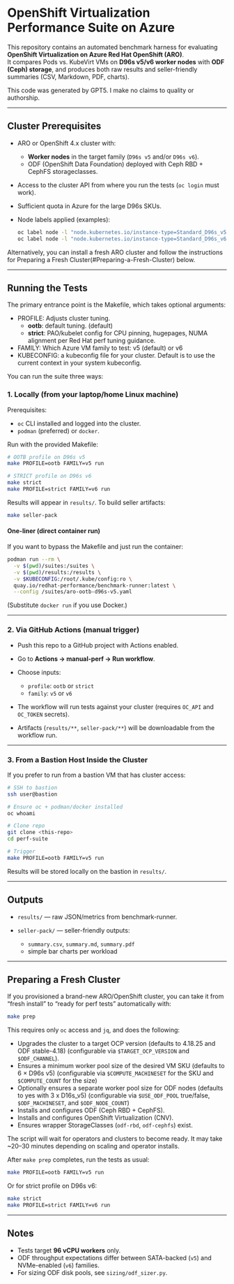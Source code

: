 # OpenShift Virtualization Performance Suite on Azure

This repository contains an automated benchmark harness for evaluating
**OpenShift Virtualization on Azure Red Hat OpenShift (ARO)**.  
It compares Pods vs. KubeVirt VMs on **D96s v5/v6 worker nodes** with
**ODF (Ceph) storage**, and produces both raw results and seller-friendly
summaries (CSV, Markdown, PDF, charts).

This code was generated by GPT5. I make no claims to quality or authorship.

---

## Cluster Prerequisites

- ARO or OpenShift 4.x cluster with:
  - **Worker nodes** in the target family (`D96s v5` and/or `D96s v6`).
  - ODF (OpenShift Data Foundation) deployed with Ceph RBD + CephFS storageclasses.
- Access to the cluster API from where you run the tests (`oc login` must work).
- Sufficient quota in Azure for the large D96s SKUs.
- Node labels applied (examples):

  ```bash
  oc label node -l "node.kubernetes.io/instance-type=Standard_D96s_v5" sku.family=dsv5-large --overwrite
  oc label node -l "node.kubernetes.io/instance-type=Standard_D96s_v6" sku.family=dsv6-large --overwrite
  ```

Alternatively, you can install a fresh ARO cluster and follow the instructions for Preparing a Fresh Cluster(#Preparing-a-Fresh-Cluster) below.

---

## Running the Tests

The primary entrance point is the Makefile, which takes optional arguments:

- PROFILE:  Adjusts cluster tuning.
  * **ootb**: default tuning. (default)
  * **strict**: PAO/kubelet config for CPU pinning, hugepages, NUMA alignment per Red Hat perf tuning guidance.
- FAMILY: Which Azure VM family to test: v5 (default) or v6
- KUBECONFIG: a kubeconfig file for your cluster. Default is to use the current context in your system kubeconfig. 

You can run the suite three ways:

### 1. Locally (from your laptop/home Linux machine)

Prerequisites:

* `oc` CLI installed and logged into the cluster.
* `podman` (preferred) or `docker`.

Run with the provided Makefile:

```bash
# OOTB profile on D96s v5
make PROFILE=ootb FAMILY=v5 run

# STRICT profile on D96s v6
make strict
make PROFILE=strict FAMILY=v6 run
```

Results will appear in `results/`. To build seller artifacts:

```bash
make seller-pack
```

#### One-liner (direct container run)

If you want to bypass the Makefile and just run the container:

```bash
podman run --rm \
  -v $(pwd)/suites:/suites \
  -v $(pwd)/results:/results \
  -v $KUBECONFIG:/root/.kube/config:ro \
  quay.io/redhat-performance/benchmark-runner:latest \
  --config /suites/aro-ootb-d96s-v5.yaml
```

(Substitute `docker run` if you use Docker.)

---

### 2. Via GitHub Actions (manual trigger)

* Push this repo to a GitHub project with Actions enabled.
* Go to **Actions → manual-perf → Run workflow**.
* Choose inputs:

  * `profile`: `ootb` or `strict`
  * `family`: `v5` or `v6`
* The workflow will run tests against your cluster (requires `OC_API` and `OC_TOKEN` secrets).
* Artifacts (`results/**`, `seller-pack/**`) will be downloadable from the workflow run.

---

### 3. From a Bastion Host Inside the Cluster

If you prefer to run from a bastion VM that has cluster access:

```bash
# SSH to bastion
ssh user@bastion

# Ensure oc + podman/docker installed
oc whoami

# Clone repo
git clone <this-repo>
cd perf-suite

# Trigger
make PROFILE=ootb FAMILY=v5 run
```

Results will be stored locally on the bastion in `results/`.

---

## Outputs

* `results/` — raw JSON/metrics from benchmark-runner.
* `seller-pack/` — seller-friendly outputs:

  * `summary.csv`, `summary.md`, `summary.pdf`
  * simple bar charts per workload

---

## Preparing a Fresh Cluster

If you provisioned a brand-new ARO/OpenShift cluster, you can take it from
“fresh install” to “ready for perf tests” automatically with:

```bash
make prep
````

This requires only `oc` access and `jq`, and does the following:

* Upgrades the cluster to a target OCP version (defaults to 4.18.25 and ODF stable-4.18) (configurable via `$TARGET_OCP_VERSION` and `$ODF_CHANNEL`).
* Ensures a minimum worker pool size of the desired VM SKU (defaults to 6 × D96s v5) (configurable via `$COMPUTE_MACHINESET` for the SKU and `$COMPUTE_COUNT` for the size)
* Optionally ensures a separate worker pool size for ODF nodes (defaults to yes with 3 x D16s_v5) (configurable via `$USE_ODF_POOL` true/false, `$ODF_MACHINESET`, and `$ODF_NODE_COUNT`)
* Installs and configures ODF (Ceph RBD + CephFS).
* Installs and configures OpenShift Virtualization (CNV).
* Ensures wrapper StorageClasses (`odf-rbd`, `odf-cephfs`) exist.

The script will wait for operators and clusters to become ready.
It may take ~20–30 minutes depending on scaling and operator installs.

After `make prep` completes, run the tests as usual:

```bash
make PROFILE=ootb FAMILY=v5 run
```

Or for strict profile on D96s v6:

```bash
make strict
make PROFILE=strict FAMILY=v6 run
```

---

## Notes

* Tests target **96 vCPU workers** only.
* ODF throughput expectations differ between SATA-backed (`v5`) and NVMe-enabled (`v6`) families.
* For sizing ODF disk pools, see `sizing/odf_sizer.py`.


